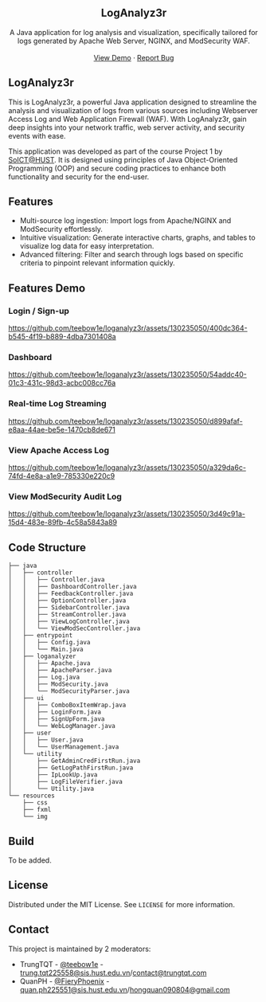 <div align="center">
  <h2 align="center">LogAnalyz3r</h3>

  <p align="center">
    A Java application for log analysis and visualization, specifically tailored for  <br /> logs generated by Apache Web Server, NGINX, and ModSecurity WAF.
    <br />
    <br />
    <a href="https://github.com/teebow1e/loganalyz3r/blob/main/README.md#features-demo">View Demo</a>
    ·
    <a href="https://github.com/teebow1e/project1-soict/issues">Report Bug</a>
  </p>
</div>

## LogAnalyz3r
This is LogAnalyz3r, a powerful Java application designed to streamline the analysis and visualization of logs from various sources including Webserver Access Log and Web Application Firewall (WAF). With LogAnalyz3r, gain deep insights into your network traffic, web server activity, and security events with ease. 

This application was developed as part of the course Project 1 by [SoICT@HUST](https://soict.hust.edu.vn/). It is designed using principles of Java Object-Oriented Programming (OOP) and secure coding practices to enhance both functionality and security for the end-user.

## Features
- Multi-source log ingestion: Import logs from Apache/NGINX and ModSecurity effortlessly.
- Intuitive visualization: Generate interactive charts, graphs, and tables to visualize log data for easy interpretation.
- Advanced filtering: Filter and search through logs based on specific criteria to pinpoint relevant information quickly.

## Features Demo
### Login / Sign-up
https://github.com/teebow1e/loganalyz3r/assets/130235050/400dc364-b545-4f19-b889-4dba7301408a

### Dashboard
https://github.com/teebow1e/loganalyz3r/assets/130235050/54addc40-01c3-431c-98d3-acbc008cc76a

### Real-time Log Streaming
https://github.com/teebow1e/loganalyz3r/assets/130235050/d899afaf-e8aa-44ae-be5e-1470cb8de671

### View Apache Access Log
https://github.com/teebow1e/loganalyz3r/assets/130235050/a329da6c-74fd-4e8a-a1e9-785330e220c9

### View ModSecurity Audit Log
https://github.com/teebow1e/loganalyz3r/assets/130235050/3d49c91a-15d4-483e-89fb-4c58a5843a89

## Code Structure
```
├── java
│   ├── controller
│   │   ├── Controller.java
│   │   ├── DashboardController.java
│   │   ├── FeedbackController.java
│   │   ├── OptionController.java
│   │   ├── SidebarController.java
│   │   ├── StreamController.java
│   │   ├── ViewLogController.java
│   │   └── ViewModSecController.java
│   ├── entrypoint
│   │   ├── Config.java
│   │   └── Main.java
│   ├── loganalyzer
│   │   ├── Apache.java
│   │   ├── ApacheParser.java
│   │   ├── Log.java
│   │   ├── ModSecurity.java
│   │   └── ModSecurityParser.java
│   ├── ui
│   │   ├── ComboBoxItemWrap.java
│   │   ├── LoginForm.java
│   │   ├── SignUpForm.java
│   │   └── WebLogManager.java
│   ├── user
│   │   ├── User.java
│   │   └── UserManagement.java
│   └── utility
│       ├── GetAdminCredFirstRun.java
│       ├── GetLogPathFirstRun.java
│       ├── IpLookUp.java
│       ├── LogFileVerifier.java
│       └── Utility.java
└── resources
    ├── css
    ├── fxml
    └── img
```
## Build
To be added.

## License
Distributed under the MIT License. See `LICENSE` for more information.

## Contact
This project is maintained by 2 moderators:
- TrungTQT - [@teebow1e](https://github.com/teebow1e/) - trung.tqt225558@sis.hust.edu.vn/contact@trungtqt.com
- QuanPH - [@FieryPhoenix](https://www.facebook.com/quan.phamhong.98871) - quan.ph225551@sis.hust.edu.vn/hongquan090804@gmail.com

